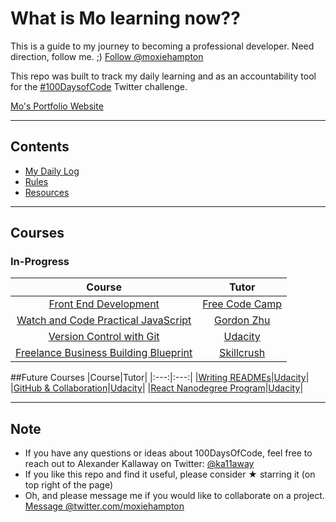 # What is Mo learning now?? 
This is a guide to my journey to becoming a professional developer. Need direction, follow me. ;) 
<a href="https://twitter.com/moxiehampton?ref_src=twsrc%5Etfw" class="twitter-follow-button" data-show-count="false">Follow @moxiehampton</a>
<br>

This repo was built to track my daily learning and as an accountability tool for the [#100DaysofCode](https://twitter.com/hashtag/100DaysOfCode?src=hash) Twitter challenge. 

[Mo's Portfolio Website](https://mohampton.github.io)

------
## Contents
* [My Daily Log](log.md)
* [Rules](rules.md)
* [Resources](resources.md)
------

## Courses

### In-Progress

|Course|Tutor|
|:---:|:---:|
|[Front End Development](https://www.freecodecamp.org/mohampton)|[Free Code Camp](https://www.freecodecamp.org)|
|[Watch and Code Practical JavaScript](https://watchandcode.com/p/practical-javascript)|[Gordon Zhu](https://twitter.com/gordon_zhu)|
|[Version Control with Git](https://www.udacity.com/course/version-control-with-git--ud123/)|[Udacity](https://udacity.com)|
|[Freelance Business Building Blueprint](https://skillcrush.com/freelance-business-blueprint)|[Skillcrush](https://skillcrush.com/)|


<!--### Completed

|Year|Course|Tutor|
|:---:|:---:|:---:|
|2017|[Learning Git and GitHub](https://www.lynda.com/Git-tutorials/Up-Running-Git-GitHub/409275-2.html)|[Ray Villalobos](https://twitter.com/planetoftheweb) - [Lynda.com](https://www.lynda.com/)|
|2017|[CSS Essential Training 3](https://www.lynda.com/CSS-tutorials/CSS-Essential-Training-3/609030-2.html)|[Christina Truong](https://twitter.com/christinatruong) - [Lynda.com](https://www.lynda.com/)|
|2017|[CSS Essential Training 2](https://www.lynda.com/CSS-tutorials/CSS-Essential-Training-2/569189-2.html)|[Christina Truong](https://twitter.com/christinatruong) - [Lynda.com](https://www.lynda.com/)|
|2017|[Getting Your Website Online](https://www.lynda.com/Web-Development-tutorials/Getting-Your-Website-Online/609031-2.html)|[Christina Truong](https://twitter.com/christinatruong) - [Lynda.com](https://www.lynda.com/)|
|2017|[Basic Front End Development Projects](https://www.freecodecamp.org/syknapse)|[Free Code Camp](https://www.freecodecamp.org)|
|2017|[The Web Developer Bootcamp - Frond End](https://www.udemy.com/the-web-developer-bootcamp)| Colt Steele - [Udemy](https://www.udemy.com)|-->


##Future Courses
|Course|Tutor|
|:---:|:---:|
|[Writing READMEs](https://www.udacity.com/course/writing-readmes--ud777)|[Udacity](https://udacity.com)|
|[GitHub & Collaboration](https://www.udacity.com/course/github-collaboration--ud456)|[Udacity](https://udacity.com)|
|[React Nanodegree Program](https://www.udacity.com/course/react-nanodegree--nd019)|[Udacity](https://udacity.com)|

------


## Note
* If you have any questions or ideas about 100DaysOfCode, feel free to reach out to Alexander Kallaway on Twitter: [@ka11away](https://twitter.com/ka11away)
* If you like this repo and find it useful, please consider &#9733; starring it (on top right of the page)
* Oh, and please message me if you would like to collaborate on a project. 
<a href="https://twitter.com/messages/compose?recipient_id=8418492&ref_src=twsrc%5Etfw" class="twitter-dm-button" data-screen-name="twitter.com/moxiehampton" data-show-count="false">Message @twitter.com/moxiehampton</a>
